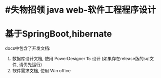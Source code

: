 #失物招领 java web-软件工程程序设计
===
基于SpringBoot,hibernate
===
docs中包含了开发文档:
1. 数据库设计文档, 使用 PowerDesigner 15 设计
    (如果存在release版的sql文件, 请优先运行)
2. 软件需求文档, 使用 Win office
